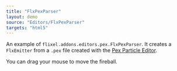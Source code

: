 ```yaml
---
title: "FlxPexParser"
layout: demo
source: "Editors/FlxPexParser"
targets: "html5"
---
```


An example of `flixel.addons.editors.pex.FlxPexParser`. It creates a `FlxEmitter` from a `.pex` file created with the [Pex Particle Editor](http://onebyonedesign.com/flash/particleeditor/).

You can drag your mouse to move the fireball.